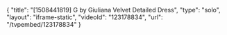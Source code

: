 {
    "title": "[1508441819] G by Giuliana Velvet Detailed Dress",
    "type": "solo",
    "layout": "iframe-static",
    "videoId": "123178834",
    "url": "\/tvpembed\/123178834"
}